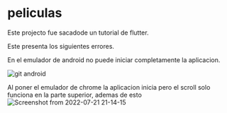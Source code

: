 # peliculas

Este projecto fue sacadode un tutorial de flutter.

Este presenta los siguientes errores.

En el emulador de android no puede iniciar completamente la aplicacion.

![git android](https://user-images.githubusercontent.com/95203872/180354522-3bc5b5e3-d202-4ebb-b8dc-8fbbbbbbc8c8.png)

Al poner el emulador de chrome la aplicacion inicia pero el scroll solo funciona en la parte superior, ademas de esto![Screenshot from 2022-07-21 21-14-15](https://user-images.githubusercontent.com/95203872/180354997-68b451a7-2f98-4799-8c7a-527228570f3f.png)

